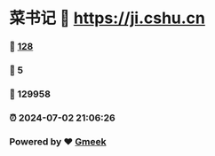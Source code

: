 # 菜书记 :link: https://ji.cshu.cn 
### :page_facing_up: [128](https://ji.cshu.cn/tag.html) 
### :speech_balloon: 5 
### :hibiscus: 129958 
### :alarm_clock: 2024-07-02 21:06:26 
### Powered by :heart: [Gmeek](https://github.com/Meekdai/Gmeek)
